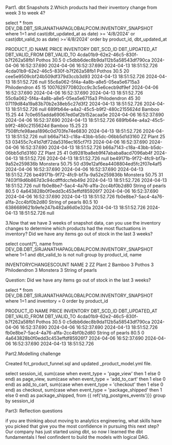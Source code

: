 Part1. dbt Snapshots
2.Which products had their inventory change from week 3 to week 4? 

select *
from DEV_DB.DBT_SIRJANATHAPAGLOBALPCOM.INVENTORY_SNAPSHOT
where 1=1 
and cast(dbt_updated_at as date) >= '4/8/2024'
or cast(dbt_valid_to as date) >='4/8/2024'
order by product_id, dbt_updated_at

PRODUCT_ID	NAME	PRICE	INVENTORY	DBT_SCD_ID	DBT_UPDATED_AT	DBT_VALID_FROM	DBT_VALID_TO
4cda01b9-62e2-46c5-830f-b7f262a58fb1	Pothos	30.5	0	c5dbb6dec8b9da112b5a58543df790ca	2024-04-06 16:52:37.690	2024-04-06 16:52:37.690	2024-04-13 18:51:52.726
4cda01b9-62e2-46c5-830f-b7f262a58fb1	Pothos	30.5	20	cee5e9509cbf24b509df379d3ccb3d93	2024-04-13 18:51:52.726	2024-04-13 18:51:52.726	null
55c6a062-5f4a-4a8b-a8e5-05ea5e6715a3	Philodendron	45	15	1007629770802cc9c3c5e6cecb9df9ef	2024-04-06 16:52:37.690	2024-04-06 16:52:37.690	2024-04-13 18:51:52.726
55c6a062-5f4a-4a8b-a8e5-05ea5e6715a3	Philodendron	45	30	07119d84a19a83b70b2e38eb5c27d3f2	2024-04-13 18:51:52.726	2024-04-13 18:51:52.726	null
689fb64e-a4a2-45c5-b9f2-480c2155624d	Bamboo	15.25	44	7c0e655adda69067ed0af2b152acaa5e	2024-04-06 16:52:37.690	2024-04-06 16:52:37.690	2024-04-13 18:51:52.726
689fb64e-a4a2-45c5-b9f2-480c2155624d	Bamboo	15.25	23	7508fcfe98aea1896c0d703fe74e6830	2024-04-13 18:51:52.726	2024-04-13 18:51:52.726	null
b66a7143-c18a-43bb-b5dc-06bb5d1d3160	ZZ Plant	25	53	03455c7c41d7df72da5316ec165cf7f3	2024-04-06 16:52:37.690	2024-04-06 16:52:37.690	2024-04-13 18:51:52.726
b66a7143-c18a-43bb-b5dc-06bb5d1d3160	ZZ Plant	25	41	0d9281ba8eb9f47ababa8acd7096ab4f	2024-04-13 18:51:52.726	2024-04-13 18:51:52.726	null
be49171b-9f72-4fc9-bf7a-9a52e259836b	Monstera	50.75	50	d39e12af6ea4408804ed5fc2f07e4af5	2024-04-06 16:52:37.690	2024-04-06 16:52:37.690	2024-04-13 18:51:52.726
be49171b-9f72-4fc9-bf7a-9a52e259836b	Monstera	50.75	31	7403f19d6b867d3c94cdfffdccfeb49d	2024-04-13 18:51:52.726	2024-04-13 18:51:52.726	null
fb0e8be7-5ac4-4a76-a1fa-2cc4bf0b2d80	String of pearls	80.5	0	4a643828b0f0edd3c453effdf85926f7	2024-04-06 16:52:37.690	2024-04-06 16:52:37.690	2024-04-13 18:51:52.726
fb0e8be7-5ac4-4a76-a1fa-2cc4bf0b2d80	String of pearls	80.5	10	6386689621b9efe247b482a86d0e320a	2024-04-13 18:51:52.726	2024-04-13 18:51:52.726	null




3.Now that we have 3 weeks of snapshot data, can you use the inventory changes to determine which products had the most fluctuations in inventory? Did we have any items go out of stock in the last 3 weeks? 

select count(*), name
from DEV_DB.DBT_SIRJANATHAPAGLOBALPCOM.INVENTORY_SNAPSHOT
where 1=1
and dbt_valid_to is not null 
group by product_id, name


INVENTORYCHANGESCOUNT	NAME
2	ZZ Plant
2	Bamboo
3	Pothos
3	Philodendron
3	Monstera
3	String of pearls



Question: Did we have any items go out of stock in the last 3 weeks? 

select *
from DEV_DB.DBT_SIRJANATHAPAGLOBALPCOM.INVENTORY_SNAPSHOT
where 1=1
and inventory = 0
order by product_id

PRODUCT_ID	NAME	PRICE	INVENTORY	DBT_SCD_ID	DBT_UPDATED_AT	DBT_VALID_FROM	DBT_VALID_TO
4cda01b9-62e2-46c5-830f-b7f262a58fb1	Pothos	30.5	0	c5dbb6dec8b9da112b5a58543df790ca	2024-04-06 16:52:37.690	2024-04-06 16:52:37.690	2024-04-13 18:51:52.726
fb0e8be7-5ac4-4a76-a1fa-2cc4bf0b2d80	String of pearls	80.5	0	4a643828b0f0edd3c453effdf85926f7	2024-04-06 16:52:37.690	2024-04-06 16:52:37.690	2024-04-13 18:51:52.726



Part2.Modelling challenge

Created fct_product_funnel.sql and updated _product_model.yml file.

select session_id,
    sum(case when event_type = 'page_view' then 1 else 0 end) as page_view,
    sum(case when event_type = 'add_to_cart' then 1 else 0 end) as add_to_cart,
    sum(case when event_type = 'checkout' then 1 else 0 end) as checkout,
    sum(case when event_type = 'package_shipped' then 1 else 0 end) as package_shipped,
from {{ ref('stg_postgres_events')}}
group by session_id


Part3: Reflection questions

if you are thinking about moving to analytics engineering, what skills have you picked that give you the most confidence in pursuing this next step?
Our company has just started using dbt, so now I learned the dbt fundamentals I feel confindent to build the models with logical DAG.



